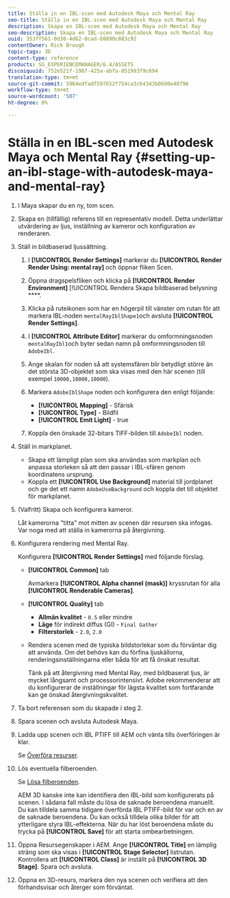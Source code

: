 ```yaml
---
title: Ställa in en IBL-scen med Autodesk Maya och Mental Ray
seo-title: Ställa in en IBL-scen med Autodesk Maya och Mental Ray
description: Skapa en IBL-scen med Autodesk Maya och Mental Ray
seo-description: Skapa en IBL-scen med Autodesk Maya och Mental Ray
uuid: 353ff561-0d30-4d62-8cad-68890c883c92
contentOwner: Rick Brough
topic-tags: 3D
content-type: reference
products: SG_EXPERIENCEMANAGER/6.4/ASSETS
discoiquuid: 752e521f-198f-425a-abfa-051993f9c694
translation-type: tm+mt
source-git-commit: 5964edfadf597652f754ca3c64343b0b90e40796
workflow-type: tm+mt
source-wordcount: '507'
ht-degree: 0%

---
```



# Ställa in en IBL-scen med Autodesk Maya och Mental Ray {#setting-up-an-ibl-stage-with-autodesk-maya-and-mental-ray}

1. I Maya skapar du en ny, tom scen.

1. Skapa en (tillfällig) referens till en representativ modell. Detta underlättar utvärdering av ljus, inställning av kameror och konfiguration av renderaren.
1. Ställ in bildbaserad ljussättning.

   1. I **[!UICONTROL Render Settings]** markerar du **[!UICONTROL Render Render Using: mental ray]** och öppnar fliken Scen.
   1. Öppna dragspelsfliken och klicka på **[!UICONTROL Render Environment]** [!UICONTROL Rendera Skapa bildbaserad belysning ****.
   1. Klicka på ruteikonen som har en högerpil till vänster om rutan för att markera IBL-noden `mentalRayIblShape1`och avsluta **[!UICONTROL Render Settings]**.
   1. I **[!UICONTROL Attribute Editor]** markerar du omformningsnoden `mentalRayIbl1`och byter sedan namn på omformningsnoden till `AdobeIbl`.
   1. Ange skalan för noden så att systemsfären blir betydligt större än det största 3D-objektet som ska visas med den här scenen (till exempel `10000,10000,10000`).
   1. Markera `AdobeIblShape` noden och konfigurera den enligt följande:

      * **[!UICONTROL Mapping]** - Sfärisk
      * **[!UICONTROL Type]** - Bildfil
      * **[!UICONTROL Emit Light]** - true
   1. Koppla den önskade 32-bitars TIFF-bilden till `AdobeIbl` noden.


1. Ställ in markplanet.

   * Skapa ett lämpligt plan som ska användas som markplan och anpassa storleken så att den passar i IBL-sfären genom koordinatens ursprung.
   * Koppla ett **[!UICONTROL Use Background]** material till jordplanet och ge det ett namn `AdobeUseBackground` och koppla det till objektet för markplanet.

1. (Valfritt) Skapa och konfigurera kameror.

   Låt kamerorna &quot;titta&quot; mot mitten av scenen där resursen ska infogas. Var noga med att ställa in kamerorna på återgivning.

1. Konfigurera rendering med Mental Ray.

   Konfigurera **[!UICONTROL Render Settings]** med följande förslag.

   * **[!UICONTROL Common]** tab

      Avmarkera **[!UICONTROL Alpha channel (mask)]** kryssrutan för alla **[!UICONTROL Renderable Cameras]**.

   * **[!UICONTROL Quality]** tab

      * **Allmän kvalitet** - `0.5` eller mindre
      * **Läge** för indirekt diffus (GI) - `Final Gather`
      * **Filterstorlek** - `2.0`, `2.0`
   * Rendera scenen med de typiska bildstorlekar som du förväntar dig att använda. Om det behövs kan du förfina ljuskällorna, renderingsinställningarna eller båda för att få önskat resultat.

      Tänk på att återgivning med Mental Ray, med bildbaserat ljus, är mycket långsamt och processorintensivt. Adobe rekommenderar att du konfigurerar de inställningar för lägsta kvalitet som fortfarande kan ge önskad återgivningskvalitet.


1. Ta bort referensen som du skapade i steg 2.

1. Spara scenen och avsluta Autodesk Maya.

1. Ladda upp scenen och IBL PTIFF till AEM och vänta tills överföringen är klar.

   Se [Överföra resurser](managing-assets-touch-ui.md#uploading-assets).

1. Lös eventuella filberoenden.

   Se [Lösa filberoenden](resolve-file-dependencies.md).

   AEM 3D kanske inte kan identifiera den IBL-bild som konfigurerats på scenen. I sådana fall måste du lösa de saknade beroendena manuellt. Du kan tilldela samma tidigare överförda IBL PTIFF-bild för var och en av de saknade beroendena. Du kan också tilldela olika bilder för att ytterligare styra IBL-effekterna. När du har löst beroendena måste du trycka på **[!UICONTROL Save]** för att starta ombearbetningen.

1. Öppna Resursegenskaper i AEM. Ange **[!UICONTROL Title]** en lämplig sträng som ska visas i **[!UICONTROL Stage Selector]** listrutan. Kontrollera att **[!UICONTROL Class]** är inställt på **[!UICONTROL 3D Stage]**. Spara och avsluta.

1. Öppna en 3D-resurs, markera den nya scenen och verifiera att den förhandsvisar och återger som förväntat.

